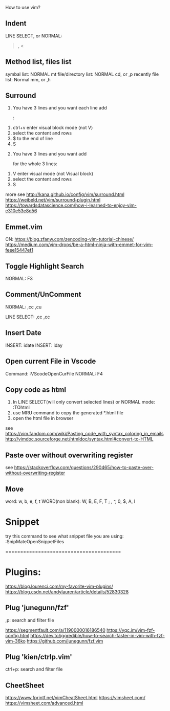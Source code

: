 How to use vim?

## Indent
LINE SELECT, or NORMAL: 
>, <

## Method list, files list
symbal list: NORMAL mt
file/directory list: NORMAL cd, or ,p
recently file list: Normal mm, or ,h


## Surround
1. You have 3 lines and you want each line add <p>:
1) ctrl+v enter visual block mode (not V)
2) select the content and rows
3) $ to the end of line
4) S<p>

2. You have 3 lines and you want add <p> for the whole 3 lines:
1) V enter visual mode (not Visual block)
2) select the content and rows
3) S<p>

more see 
http://kana.github.io/config/vim/surround.html
https://weibeld.net/vim/surround-plugin.html
https://towardsdatascience.com/how-i-learned-to-enjoy-vim-e310e53e8d56


## Emmet.vim
CN: https://blog.zfanw.com/zencoding-vim-tutorial-chinese/ 
https://medium.com/vim-drops/be-a-html-ninja-with-emmet-for-vim-feee15447ef1


## Toggle Highlight Search
NORMAL: F3


## Comment/UnComment
NORMAL:
,cc 
,cu

LINE SELECT:
,cc
,cc


## Insert Date
INSERT: idate
INSERT: iday


## Open current File in Vscode
Command: :VScodeOpenCurFile
NORMAL: F4


## Copy code as html
1. In LINE SELECT(will only convert selected lines) or NORMAL mode:
:TOhtml
2. use MRU command to copy the generated *.html file
3. open the html file in browser

see https://vim.fandom.com/wiki/Pasting_code_with_syntax_coloring_in_emails
http://vimdoc.sourceforge.net/htmldoc/syntax.html#convert-to-HTML


## Paste over without overwriting register
see https://stackoverflow.com/questions/290465/how-to-paste-over-without-overwriting-register


## Move
word: w, b, e, f, t
WORD(non blank): W, B, E, F, T
; ,
^, 0, $, A, I


# Snippet
try this command to see what snippet file you are using:
:SnipMateOpenSnippetFiles



=======================================

# Plugins:
https://blog.lourenci.com/my-favorite-vim-plugins/
https://blog.csdn.net/andylauren/article/details/52830328


## Plug 'junegunn/fzf'
,p: search and filter file

https://segmentfault.com/a/1190000016186540
https://yqc.im/vim-fzf-config.html
https://dev.to/iggredible/how-to-search-faster-in-vim-with-fzf-vim-36ko
https://github.com/junegunn/fzf.vim

## Plug 'kien/ctrlp.vim'
ctrl+p: search and filter file


## CheetSheet
https://www.fprintf.net/vimCheatSheet.html
https://vimsheet.com/
https://vimsheet.com/advanced.html
